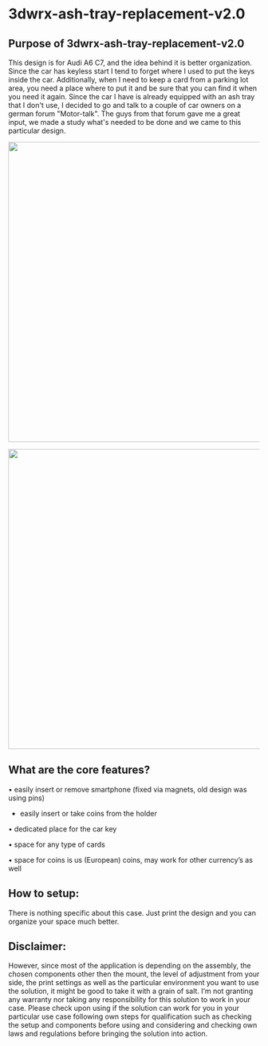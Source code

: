 # 3dwrx-ash-tray-replacement-v2.0

## Purpose of 3dwrx-ash-tray-replacement-v2.0
This design is for Audi A6 C7, and the idea behind it is better organization. Since the car has keyless start I tend to forget where I used to put the keys inside the car. Additionally, when I need to keep a card from a parking lot area, you need a place where to put it and be sure that you can find it when you need it again.
Since the car I have is already equipped with an ash tray that I don't use, I decided to go and talk to a couple of car owners on a german forum "Motor-talk". The guys from that forum gave me a great input, we made a study what's needed to be done and we came to this particular design.

<p align="center">
  <img 
    width="600"
    height="600"
    src="https://github.com/thomaszipf/3dwrx-Audi-A6-C7-Ash-Tray-Replacement-V2/blob/main/Images/Audi-A6-C7-Ash-Tray-Replacement-V2.PNG"
  >
</p>


<p align="center">
  <img 
    width="600"
    height="600"
    src="https://github.com/thomaszipf/3dwrx-Audi-A6-C7-Ash-Tray-Replacement-V2/blob/main/Images/Audi-A6-C7-Ash-Tray-Replacement-V2-2.PNG"
  >
</p>


## What are the core features?

• easily insert or remove smartphone (fixed via magnets, old design was using pins)

- easily insert or take coins from the holder

• dedicated place for the car key

• space for any type of cards

• space for coins is us (European) coins, may work for other currency’s as well


## How to setup:
There is nothing specific about this case. Just print the design and you can organize your space much better.

## Disclaimer:
However, since most of the application is depending on the assembly, the chosen components other then the mount, the level of adjustment from your side, the print settings as well as the particular environment you want to use the solution, it might be good to take it with a grain of salt. I‘m not granting any warranty nor taking any responsibility for this solution to work in your case. Please check upon using if the solution can work for you in your particular use case following own steps for qualification such as checking the setup and components before using and considering and checking own laws and regulations before bringing the solution into action.
